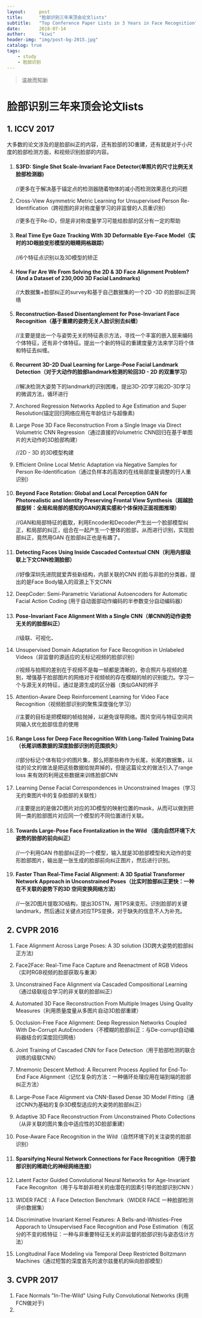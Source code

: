 ```yaml
---
layout:     post
title:      "脸部识别三年来顶会论文lists"
subtitle:   "Top Conference Paper Lists in 3 Years in Face Recognition"
date:       2018-07-14
author:     "kiwi"
header-img: "img/post-bg-2015.jpg"
catalog: true
tags:
    - study
    - 脸部识别
---
```


> 温故而知新

# 脸部识别三年来顶会论文lists

## 1. ICCV 2017

大多数的论文涉及的是脸部纠正的内容，还有脸部的3D重建，还有就是对于小尺度的脸部检测方面，和视频识别脸部的内容。



1. #### S3FD: Single Shot Scale-Invariant Face Detector(单照片的尺寸比例无关脸部检测器)

   //更多在于解决基于锚定点的检测器随着物体的减小而检测效果恶化的问题

2. Cross-View Asymmetric Metric Learning for Unsupervised Person Re-Identification（跨视图的非对称度量学习的非监督的人员重识别）

   //更多在于Re-ID，但是非对称度量学习可能给脸部的区分有一定的帮助

3. #### Real Time Eye Gaze Tracking With 3D Deformable Eye-Face Model（实时的3D眼脸变形模型的眼睛网格跟踪）

   //6个特征点识别以及3D模型的矫正

4. #### How Far Are We From Solving the 2D & 3D Face Alignment Problem? (And a Dataset of 230,000 3D Facial Landmarks)

   //大数据集+脸部纠正的survey和基于自己数据集的一个2D -3D 的脸部纠正网络

5. ####  Reconstruction-Based Disentanglement for Pose-Invariant Face Recognition（基于重建的姿势无关人脸识别去纠缠）

   //主要是提出一个与姿势无关的特征表示方法，寻找一个丰富的嵌入层来编码个体特征，还有非个体特征。提出一个新的特征的重建度量方法来学习将个体和特征去纠缠。

6. #### Recurrent 3D-2D Dual Learning for Large-Pose Facial Landmark Detection（对于大动作的脸部landmark检测的轮回3D - 2D 的双重学习）

   //解决检测大姿势下的landmark的识别困难，提出3D-2D学习和2D-3D学习的微调方法，循环进行

7. Anchored Regression Networks Applied to Age Estimation and Super Resolution(锚定回归网络应用在年龄估计与超像素)

8. Large Pose 3D Face Reconstruction From a Single Image via Direct Volumetric CNN Regression（通过直接的Volumetric CNN回归在基于单图片的大动作的3D脸部构建）

   //2D - 3D 的3D模型构建

9. Efficient Online Local Metric Adaptation via Negative Samples for Person Re-Identification（通过负样本的高效的在线局部度量调整的行人重识别）

10. #### Beyond Face Rotation: Global and Local Perception GAN for Photorealistic and Identity Preserving Frontal View Synthesis（超越脸部旋转：全局和局部的感知的GAN的真实感和个体保持正面视图推理）

    //GAN和局部特征的截取，利用Encoder和Decoder产生出一个脸部模型纠正，和局部的纠正，组合在一起产生一个整体的脸部，从而进行识别，实现脸部纠正，竟然用GAN 在脸部纠正也是有趣了。

11. #### Detecting Faces Using Inside Cascaded Contextual CNN（利用内部级联上下文CNN检测脸部）

    //好像深圳先进院就爱弄些新结构，内部关联的CNN 的脸与非脸的分类器，提出的是Face Body输入的双源上下文CNN

12. DeepCoder: Semi-Parametric Variational Autoencoders for Automatic Facial Action Coding (用于自动面部动作编码的半参数变分自动编码器）

13. #### Pose-Invariant Face Alignment With a Single CNN（单CNN的动作姿势无关的的脸部纠正）

    //级联、可视化、

14. Unsupervised Domain Adaptation for Face Recognition in Unlabeled Videos（非监督的源适应的无标记视频的脸部识别）

    //视频与拍照的差别在于视频不是每一帧都是清晰的，弥合照片与视频的差别，增强基于脸部图片的网络对于视频帧的存在模糊的帧的识别能力。学习一个与源无关的特征，通过是源生成的区分器（类似GAN的样子

15. Attention-Aware Deep Reinforcement Learning for Video Face Recognition（视频脸部识别的聚焦深度强化学习）

    //主要的目标是把模糊的帧给抛掉，以避免误导网络。图片空间与特征空间共同输入优化脸部信息的使用

16. #### Range Loss for Deep Face Recognition With Long-Tailed Training Data（长尾训练数据的深度脸部识别的范围损失）

    //部分标记个体有较少的图片集，那么把那些称作为长尾，长尾的数据集，以往的论文的做法是把这些数据给抛弃掉的，但是这篇论文的做法引入了range loss 来有效的利用这些数据来训练脸部CNN

17. Learning Dense Facial Correspondences in Unconstrained Images（学习无约束图片中的复杂脸部的关联性）

    //主要提出的是做2D图片对应的3D模型的映射位置的mask，从而可以做到把同一类的脸部图片对应同一个模型的不同位置进行关联。

18. #### Towards Large-Pose Face Frontalization in the Wild （面向自然环境下大姿势的脸部的前向纠正）

    //一个利用GAN 作脸部纠正的一个模型，输入就是3D脸部模型和大动作的变形脸部图片，输出是一张生成的脸部前向纠正图片，然后进行识别。

19. #### Faster Than Real-Time Facial Alignment: A 3D Spatial Transformer Network Approach in Unconstrained Poses（比实时脸部纠正更快：一种在不关联的姿势下的3D 空间变换网络方法）

    //一张2D图片提取3D结构，提出3DSTN，用TPS来变形。识别脸部的关键landmark，然后通过关键点对应TPS变换，对于缺失的信息不人为补充。



## 2. CVPR 2016

1. Face Alignment Across Large Poses: A 3D solution (3D跨大姿势的脸部纠正方法)

2. Face2Face: Real-Time Face Capture and Reenactment of RGB Videos（实时RGB视频的脸部获取与重演）

3. Unconstrained Face Alignment  via Cascaded Compositional Learning（通过级联组合学习的非关联的脸部纠正）

4. Automated 3D Face Reconstruction From Multiple Images Using Quality Measures（利用质量度量从多图片自动3D脸部重建）

5. Occlusion-Free Face Alignment: Deep Regression Networks Coupled With De-Corrupt AutoEncoders（不模糊的脸部纠正：与De-corrupt自动编码器结合的深度回归网络）

6. Joint Training of Cascaded CNN for Face Detection（用于脸部检测的联合训练的级联CNN）

7. Mnemonic Descent Method: A Recurrent Process Applied for End-To-End Face Alignment（记忆复杂的方法：一种循环处理应用在端到端的脸部纠正方法）

8. Large-Pose Face Alignment via CNN-Based Dense 3D  Model Fitting（通过CNN为基础的复杂3D模型适应的大姿势的脸部纠正）

9. Adaptive 3D Face Reconstruction From Unconstrained Photo Collections（从非关联的图片集合中适应性的3D脸部重建）

10. Pose-Aware Face Recognition in the Wild（自然环境下的关注姿势的脸部识别）

11. #### Sparsifying Neural Network Connections for Face Recognition（用于脸部识别的稀疏化的神经网络连接）

12. Latent Factor Guided Convolutional Neural Networks for Age-Invariant Face Recogniton（用于与年龄非相关的由潜在的因素引导的脸部识别CNN ）

13. WIDER FACE : A Face Detection Benchmark（WIDER FACE 一种脸部检测评价数据集）

14. Discriminative Invariant Kernel Features: A Bells-and-Whistles-Free Apporach to Unsupervised Face Recognition and Pose Estimation（有区分的不变的核特征：一种与非重要特征无关的非监督的脸部识别与姿态估计方法）

15. Longitudinal Face Modeling via Temporal Deep Restricted Boltzmann Machines（通过短暂的深度首先的波尔兹曼机的纵向脸部模型）



## 3. CVPR 2017

1. Face Normals "In-The-Wild" Using Fully Convolutional Networks (利用FCN做对于)
2. 
